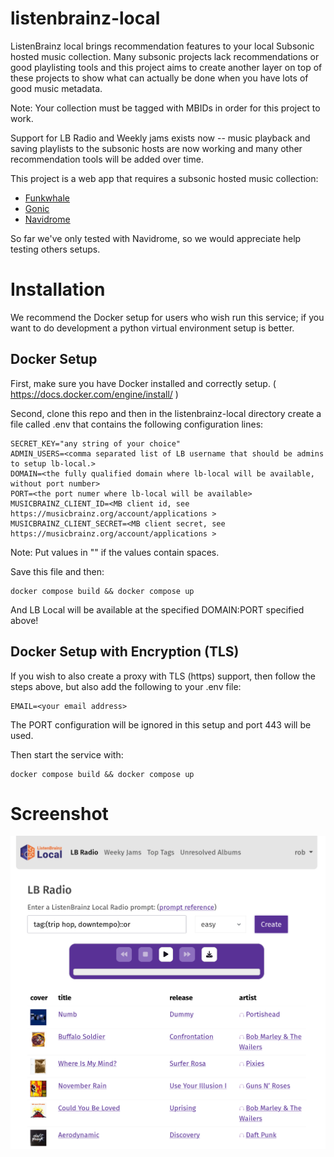 # listenbrainz-local

ListenBrainz local brings recommendation features to your local Subsonic hosted music collection. Many subsonic projects
lack recommendations or good playlisting tools and this project aims to create another layer on top of these projects to show
what can actually be done when you have lots of good music metadata. 

Note: Your collection must be tagged with MBIDs in order for this project to work.

Support for LB Radio and Weekly jams exists now -- music playback and saving playlists to the subsonic hosts are now working and many other recommendation tools will be added over time. 

This project is a web app that requires a subsonic hosted music collection:

* [Funkwhale](https://www.funkwhale.audio/)
* [Gonic](https://github.com/sentriz/gonic)
* [Navidrome](https://www.navidrome.org/)

So far we've only tested with Navidrome, so we would appreciate help testing others setups.

# Installation

We recommend the Docker setup for users who wish run this service; if you want to do development
a python virtual environment setup is better.

## Docker Setup

First, make sure you have Docker installed and correctly setup. ( https://docs.docker.com/engine/install/ )

Second, clone this repo and then in the listenbrainz-local directory create a file called .env
that contains the following configuration lines:

```
SECRET_KEY="any string of your choice"
ADMIN_USERS=<comma separated list of LB username that should be admins to setup lb-local.>
DOMAIN=<the fully qualified domain where lb-local will be available, without port number>
PORT=<the port numer where lb-local will be available>
MUSICBRAINZ_CLIENT_ID=<MB client id, see https://musicbrainz.org/account/applications >
MUSICBRAINZ_CLIENT_SECRET=<MB client secret, see https://musicbrainz.org/account/applications >
```

Note: Put values in "" if the values contain spaces.

Save this file and then:

```
docker compose build && docker compose up
```

And LB Local will be available at the specified DOMAIN:PORT specified above!

## Docker Setup with Encryption (TLS)

If you wish to also create a proxy with TLS (https) support, then follow the steps above, but also
add the following to your .env file:

```
EMAIL=<your email address>
```

The PORT configuration will be ignored in this setup and port 443 will be used.

Then start the service with:

```
docker compose build && docker compose up
```



# Screenshot

![screenshot](/misc/lb-local-screenshot.png)
